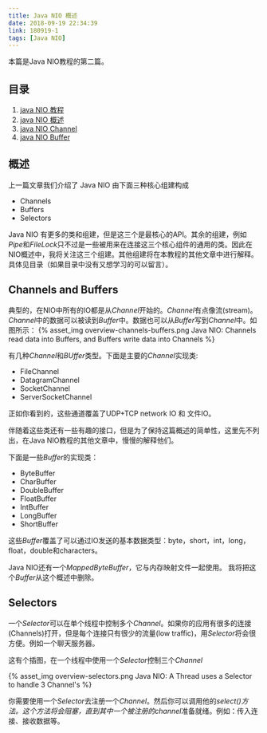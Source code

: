 ```yaml
---
title: Java NIO 概述
date: 2018-09-19 22:34:39
link: 180919-1
tags: [Java NIO]
---
```


本篇是Java NIO教程的第二篇。

## 目录

1. [java NIO 教程](http://www.liangyongrui.com/posts/180919)
1. [java NIO 概述](http://www.liangyongrui.com/posts/180919-1)
1. [java NIO Channel](http://www.liangyongrui.com/posts/180929)
1. [java NIO Buffer](http://www.liangyongrui.com/posts/180929-1)

## 概述

上一篇文章我们介绍了 Java NIO 由下面三种核心组建构成

* Channels
* Buffers
* Selectors

Java NIO 有更多的类和组建，但是这三个是最核心的API。其余的组建，例如*Pipe*和*FileLock*只不过是一些被用来在连接这三个核心组件的通用的类。因此在NIO概述中，我将关注这三个组建。其他组建将在本教程的其他文章中进行解释。具体见目录（如果目录中没有又想学习的可以留言）。

## Channels and Buffers

典型的，在NIO中所有的IO都是从*Channel*开始的。*Channel*有点像流(stream)。*Channel*中的数据可以被读到*Buffer*中。数据也可以从*Buffer*写到*Channel*中。如图所示：
{% asset_img overview-channels-buffers.png Java NIO: Channels read data into Buffers, and Buffers write data into Channels %}

有几种*Channel*和*BUffer*类型。下面是主要的*Channel*实现类:

* FileChannel
* DatagramChannel
* SocketChannel
* ServerSocketChannel

正如你看到的，这些通道覆盖了UDP+TCP network IO 和 文件IO。

伴随着这些类还有一些有趣的接口，但是为了保持这篇概述的简单性，这里先不列出，在Java NIO教程的其他文章中，慢慢的解释他们。

下面是一些*Buffer*的实现类：

* ByteBuffer
* CharBuffer
* DoubleBuffer
* FloatBuffer
* IntBuffer
* LongBuffer
* ShortBuffer

这些*Buffer*覆盖了可以通过IO发送的基本数据类型：byte，short，int，long，float，double和characters。

Java NIO还有一个*MappedByteBuffer*，它与内存映射文件一起使用。 我将把这个*Buffer*从这个概述中删除。

## Selectors

一个*Selector*可以在单个线程中控制多个*Channel*。如果你的应用有很多的连接(Channels)打开，但是每个连接只有很少的流量(low traffic)，用*Selector*将会很方便。例如一个聊天服务器。

这有个插图，在一个线程中使用一个*Selector*控制三个*Channel*

{% asset_img overview-selectors.png Java NIO: A Thread uses a Selector to handle 3 Channel's %}

你需要使用一个*Selector*去注册一个*Channel*。然后你可以调用他的*select()*方法。这个方法将会阻塞，直到其中一个被注册的*channel*准备就绪。例如：传入连接、接收数据等。